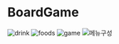 # BoardGame

![drink](https://user-images.githubusercontent.com/114971703/232972252-ee1eed08-f108-40ef-bc0f-a0c64a8dca91.JPG)
![foods](https://user-images.githubusercontent.com/114971703/232972257-e4f3fe45-c5cd-45c4-918c-4f0cdbe2277d.JPG)
![game](https://user-images.githubusercontent.com/114971703/232972259-363d01ca-3a42-44de-9205-9a80270691a0.JPG)
![메뉴구성](https://user-images.githubusercontent.com/114971703/232972260-cf264ce4-4186-4dc4-9c02-757fd60193d5.JPG)
